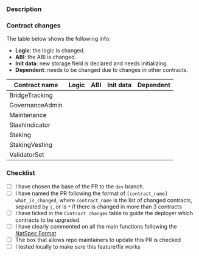 ### Description

### Contract changes

The table below shows the following info:
- **Logic**: the logic is changed.
- **ABI**: the ABI is changed.
- **Init data**: new storage field is declared and needs initializing.
- **Dependent**: needs to be changed due to changes in other contracts.

| **Contract name** | **Logic** | **ABI** | **Init data** | **Dependent** |
|-------------------|:---------:|:-------:|:-------------:|:-------------:|
| BridgeTracking    |           |         |               |               |
| GovernanceAdmin   |           |         |               |               |
| Maintenance       |           |         |               |               |
| SlashIndicator    |           |         |               |               |
| Staking           |           |         |               |               |
| StakingVesting    |           |         |               |               |
| ValidatorSet      |           |         |               |               |

### Checklist
- [ ] I have chosen the base of the PR to the `dev` branch.
- [ ] I have named the PR following the format of `[contract_name] what_is_changed`, where `contract_name` is the list of changed contracts, separated by `|`, or is `*` if there is changed in more than 3 contracts
- [ ] I have ticked in the `Contract changes` table to guide the deployer which contracts to be upgraded.
- [ ] I have clearly commented on all the main functions following the [NatSpec Format](https://docs.soliditylang.org/en/v0.8.0/natspec-format.html)
- [ ] The box that allows repo maintainers to update this PR is checked
- [ ] I tested locally to make sure this feature/fix works
